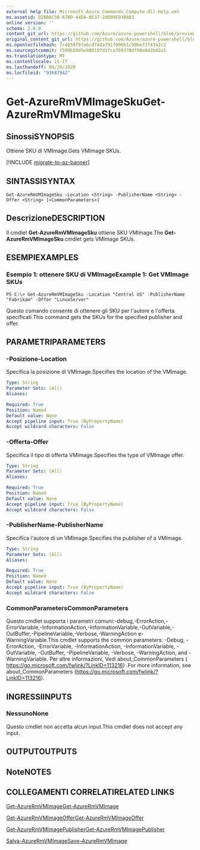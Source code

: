 ```yaml
---
external help file: Microsoft.Azure.Commands.Compute.dll-Help.xml
ms.assetid: D2BBAC5B-A7B9-44DA-BE37-24D89E03BAB3
online version: ''
schema: 2.0.0
content_git_url: https://github.com/Azure/azure-powershell/blob/preview/src/ResourceManager/Compute/Stack/Commands.Compute/help/Get-AzureRmVMImageSku.md
original_content_git_url: https://github.com/Azure/azure-powershell/blob/preview/src/ResourceManager/Compute/Stack/Commands.Compute/help/Get-AzureRmVMImageSku.md
ms.openlocfilehash: 7c4b59f97a6cd74da791f090b1c90be72f43a2c2
ms.sourcegitcommit: f599b50d5e980197d1fca769378df90a842b42a1
ms.translationtype: MT
ms.contentlocale: it-IT
ms.lasthandoff: 08/20/2020
ms.locfileid: "93687942"
---
```

# <span data-ttu-id="e73f6-101">Get-AzureRmVMImageSku</span><span class="sxs-lookup"><span data-stu-id="e73f6-101">Get-AzureRmVMImageSku</span></span>

## <span data-ttu-id="e73f6-102">Sinossi</span><span class="sxs-lookup"><span data-stu-id="e73f6-102">SYNOPSIS</span></span>
<span data-ttu-id="e73f6-103">Ottiene SKU di VMImage.</span><span class="sxs-lookup"><span data-stu-id="e73f6-103">Gets VMImage SKUs.</span></span>

[!INCLUDE [migrate-to-az-banner](../../includes/migrate-to-az-banner.md)]

## <span data-ttu-id="e73f6-104">SINTASSI</span><span class="sxs-lookup"><span data-stu-id="e73f6-104">SYNTAX</span></span>

```
Get-AzureRmVMImageSku -Location <String> -PublisherName <String> -Offer <String> [<CommonParameters>]
```

## <span data-ttu-id="e73f6-105">Descrizione</span><span class="sxs-lookup"><span data-stu-id="e73f6-105">DESCRIPTION</span></span>
<span data-ttu-id="e73f6-106">Il cmdlet **Get-AzureRmVMImageSku** ottiene SKU VMImage.</span><span class="sxs-lookup"><span data-stu-id="e73f6-106">The **Get-AzureRmVMImageSku** cmdlet gets VMImage SKUs.</span></span>

## <span data-ttu-id="e73f6-107">ESEMPI</span><span class="sxs-lookup"><span data-stu-id="e73f6-107">EXAMPLES</span></span>

### <span data-ttu-id="e73f6-108">Esempio 1: ottenere SKU di VMImage</span><span class="sxs-lookup"><span data-stu-id="e73f6-108">Example 1: Get VMImage SKUs</span></span>
```
PS C:\> Get-AzureRmVMImageSku -Location "Central US" -PublisherName "Fabrikam" -Offer "LinuxServer"
```

<span data-ttu-id="e73f6-109">Questo comando consente di ottenere gli SKU per l'autore e l'offerta specificati.</span><span class="sxs-lookup"><span data-stu-id="e73f6-109">This command gets the SKUs for the specified publisher and offer.</span></span>

## <span data-ttu-id="e73f6-110">PARAMETRI</span><span class="sxs-lookup"><span data-stu-id="e73f6-110">PARAMETERS</span></span>

### <span data-ttu-id="e73f6-111">-Posizione</span><span class="sxs-lookup"><span data-stu-id="e73f6-111">-Location</span></span>
<span data-ttu-id="e73f6-112">Specifica la posizione di VMImage.</span><span class="sxs-lookup"><span data-stu-id="e73f6-112">Specifies the location of the VMImage.</span></span>

```yaml
Type: String
Parameter Sets: (All)
Aliases: 

Required: True
Position: Named
Default value: None
Accept pipeline input: True (ByPropertyName)
Accept wildcard characters: False
```

### <span data-ttu-id="e73f6-113">-Offerta</span><span class="sxs-lookup"><span data-stu-id="e73f6-113">-Offer</span></span>
<span data-ttu-id="e73f6-114">Specifica il tipo di offerta VMImage.</span><span class="sxs-lookup"><span data-stu-id="e73f6-114">Specifies the type of VMImage offer.</span></span>

```yaml
Type: String
Parameter Sets: (All)
Aliases: 

Required: True
Position: Named
Default value: None
Accept pipeline input: True (ByPropertyName)
Accept wildcard characters: False
```

### <span data-ttu-id="e73f6-115">-PublisherName</span><span class="sxs-lookup"><span data-stu-id="e73f6-115">-PublisherName</span></span>
<span data-ttu-id="e73f6-116">Specifica l'autore di un VMImage.</span><span class="sxs-lookup"><span data-stu-id="e73f6-116">Specifies the publisher of a VMImage.</span></span>

```yaml
Type: String
Parameter Sets: (All)
Aliases: 

Required: True
Position: Named
Default value: None
Accept pipeline input: True (ByPropertyName)
Accept wildcard characters: False
```

### <span data-ttu-id="e73f6-117">CommonParameters</span><span class="sxs-lookup"><span data-stu-id="e73f6-117">CommonParameters</span></span>
<span data-ttu-id="e73f6-118">Questo cmdlet supporta i parametri comuni:-debug,-ErrorAction,-ErrorVariable,-InformationAction,-InformationVariable,-OutVariable,-OutBuffer,-PipelineVariable,-Verbose,-WarningAction e-WarningVariable.</span><span class="sxs-lookup"><span data-stu-id="e73f6-118">This cmdlet supports the common parameters: -Debug, -ErrorAction, -ErrorVariable, -InformationAction, -InformationVariable, -OutVariable, -OutBuffer, -PipelineVariable, -Verbose, -WarningAction, and -WarningVariable.</span></span> <span data-ttu-id="e73f6-119">Per altre informazioni, Vedi about_CommonParameters ( https://go.microsoft.com/fwlink/?LinkID=113216) .</span><span class="sxs-lookup"><span data-stu-id="e73f6-119">For more information, see about_CommonParameters (https://go.microsoft.com/fwlink/?LinkID=113216).</span></span>

## <span data-ttu-id="e73f6-120">INGRESSI</span><span class="sxs-lookup"><span data-stu-id="e73f6-120">INPUTS</span></span>

### <span data-ttu-id="e73f6-121">Nessuno</span><span class="sxs-lookup"><span data-stu-id="e73f6-121">None</span></span>
<span data-ttu-id="e73f6-122">Questo cmdlet non accetta alcun input.</span><span class="sxs-lookup"><span data-stu-id="e73f6-122">This cmdlet does not accept any input.</span></span>

## <span data-ttu-id="e73f6-123">OUTPUT</span><span class="sxs-lookup"><span data-stu-id="e73f6-123">OUTPUTS</span></span>

## <span data-ttu-id="e73f6-124">Note</span><span class="sxs-lookup"><span data-stu-id="e73f6-124">NOTES</span></span>

## <span data-ttu-id="e73f6-125">COLLEGAMENTI CORRELATI</span><span class="sxs-lookup"><span data-stu-id="e73f6-125">RELATED LINKS</span></span>

[<span data-ttu-id="e73f6-126">Get-AzureRmVMImage</span><span class="sxs-lookup"><span data-stu-id="e73f6-126">Get-AzureRmVMImage</span></span>](./Get-AzureRmVMImage.md)

[<span data-ttu-id="e73f6-127">Get-AzureRmVMImageOffer</span><span class="sxs-lookup"><span data-stu-id="e73f6-127">Get-AzureRmVMImageOffer</span></span>](./Get-AzureRmVMImageOffer.md)

[<span data-ttu-id="e73f6-128">Get-AzureRmVMImagePublisher</span><span class="sxs-lookup"><span data-stu-id="e73f6-128">Get-AzureRmVMImagePublisher</span></span>](./Get-AzureRmVMImagePublisher.md)

[<span data-ttu-id="e73f6-129">Salva-AzureRmVMImage</span><span class="sxs-lookup"><span data-stu-id="e73f6-129">Save-AzureRmVMImage</span></span>](./Save-AzureRmVMImage.md)


